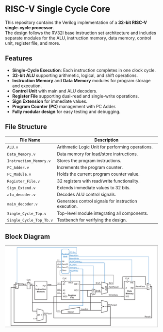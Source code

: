 # RISC-V Single Cycle Core

This repository contains the Verilog implementation of a **32-bit RISC-V single-cycle processor**.  
The design follows the RV32I base instruction set architecture and includes separate modules for the ALU, instruction memory, data memory, control unit, register file, and more.

## Features
- **Single-Cycle Execution**: Each instruction completes in one clock cycle.
- **32-bit ALU** supporting arithmetic, logical, and shift operations.
- **Instruction Memory** and **Data Memory** modules for program storage and execution.
- **Control Unit** with main and ALU decoders.
- **Register File** supporting dual-read and single-write operations.
- **Sign Extension** for immediate values.
- **Program Counter (PC)** management with PC Adder.
- **Fully modular design** for easy testing and debugging.

## File Structure
| File Name                | Description |
|--------------------------|-------------|
| `ALU.v`                  | Arithmetic Logic Unit for performing operations. |
| `Data_Memory.v`          | Data memory for load/store instructions. |
| `Instruction_Memory.v`   | Stores the program instructions. |
| `PC_Adder.v`              | Increments the program counter. |
| `PC_Module.v`            | Holds the current program counter value. |
| `Register_File.v`        | 32 registers with read/write functionality. |
| `Sign_Extend.v`          | Extends immediate values to 32 bits. |
| `alu_decoder.v`          | Decodes ALU control signals. |
| `main_decoder.v`         | Generates control signals for instruction execution. |
| `Single_Cycle_Top.v`     | Top-level module integrating all components. |
| `Single_Cycle_Top_Tb.v`  | Testbench for verifying the design. |

## Block Diagram
![RISC-V Single Cycle Core Block Diagram](riscv_single_cycle_core.png)
